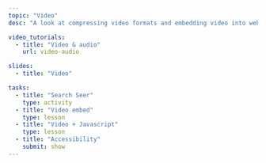 ```yaml
---
topic: "Video"
desc: "A look at compressing video formats and embedding video into websites—as well as hosting video on global servers."

video_tutorials:
  - title: "Video & audio"
    url: video-audio

slides:
  - title: "Video"

tasks:
  - title: "Search Seer"
    type: activity
  - title: "Video embed"
    type: lesson
  - title: "Video + Javascript"
    type: lesson
  - title: "Accessibility"
    submit: show
---
```

